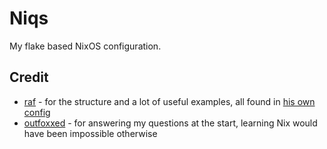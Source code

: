 # Niqs

My flake based NixOS configuration.

## Credit

- [raf](https://github.com/NotAShelf) - for the structure and a lot of useful examples, all found in [his own config](https://github.com/NotAShelf/nyx)
- [outfoxxed](https://github.com/outfoxxed) - for answering my questions at the start, learning Nix would have been impossible otherwise
